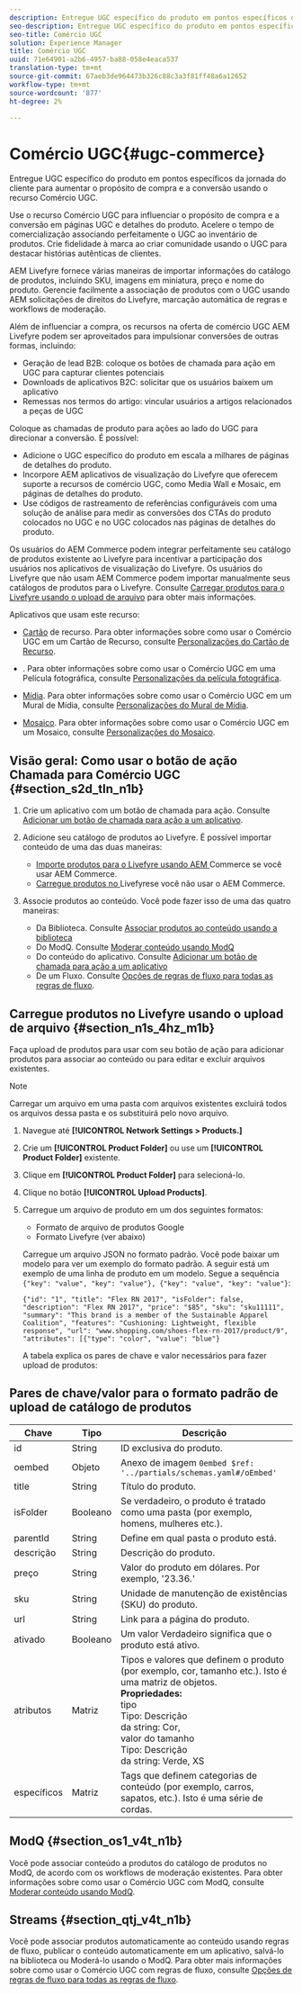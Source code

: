 ```yaml
---
description: Entregue UGC específico do produto em pontos específicos da jornada do cliente para aumentar o propósito de compra e a conversão usando o recurso Comércio UGC.
seo-description: Entregue UGC específico do produto em pontos específicos da jornada do cliente para aumentar o propósito de compra e a conversão usando o recurso Comércio UGC.
seo-title: Comércio UGC
solution: Experience Manager
title: Comércio UGC
uuid: 71e64901-a2b6-4957-ba88-058e4eaca537
translation-type: tm+mt
source-git-commit: 67aeb3de964473b326c88c3a3f81ff48a6a12652
workflow-type: tm+mt
source-wordcount: '877'
ht-degree: 2%

---
```



# Comércio UGC{#ugc-commerce}

Entregue UGC específico do produto em pontos específicos da jornada do cliente para aumentar o propósito de compra e a conversão usando o recurso Comércio UGC.

Use o recurso Comércio UGC para influenciar o propósito de compra e a conversão em páginas UGC e detalhes do produto. Acelere o tempo de comercialização associando perfeitamente o UGC ao inventário de produtos. Crie fidelidade à marca ao criar comunidade usando o UGC para destacar histórias autênticas de clientes.

AEM Livefyre fornece várias maneiras de importar informações do catálogo de produtos, incluindo SKU, imagens em miniatura, preço e nome do produto. Gerencie facilmente a associação de produtos com o UGC usando AEM solicitações de direitos do Livefyre, marcação automática de regras e workflows de moderação.

Além de influenciar a compra, os recursos na oferta de comércio UGC AEM Livefyre podem ser aproveitados para impulsionar conversões de outras formas, incluindo:

* Geração de lead B2B: coloque os botões de chamada para ação em UGC para capturar clientes potenciais
* Downloads de aplicativos B2C: solicitar que os usuários baixem um aplicativo
* Remessas nos termos do artigo: vincular usuários a artigos relacionados a peças de UGC

Coloque as chamadas de produto para ações ao lado do UGC para direcionar a conversão. É possível:

* Adicione o UGC específico do produto em escala a milhares de páginas de detalhes do produto.
* Incorpore AEM aplicativos de visualização do Livefyre que oferecem suporte a recursos de comércio UGC, como Media Wall e Mosaic, em páginas de detalhes do produto.
* Use códigos de rastreamento de referências configuráveis com uma solução de análise para medir as conversões dos CTAs do produto colocados no UGC e no UGC colocados nas páginas de detalhes do produto.

Os usuários do AEM Commerce podem integrar perfeitamente seu catálogo de produtos existente ao Livefyre para incentivar a participação dos usuários nos aplicativos de visualização do Livefyre. Os usuários do Livefyre que não usam AEM Commerce podem importar manualmente seus catálogos de produtos para o Livefyre. Consulte [Carregar produtos para o Livefyre usando o upload de arquivo](/help/using/c-features-livefyre/c-ugc-commerce.md) para obter mais informações.

Aplicativos que usam este recurso:

* [Cartão](../c-about-apps/c-feature-card-app/c-feature-card-app.md#c_feature_card_app) de recurso. Para obter informações sobre como usar o Comércio UGC em um Cartão de Recurso, consulte [Personalizações do Cartão de Recurso](../c-about-apps/c-feature-card-app/c-feature-card-app.md#section_uds_gzm_5y).

* [](../c-about-apps/c-filmstrip-app/c-filmstrip-app.md#concept_jpc_n2j_jbb). Para obter informações sobre como usar o Comércio UGC em uma Película fotográfica, consulte [Personalizações da película fotográfica](../c-about-apps/c-filmstrip-app/c-filmstrip-customizations.md#c_filmstrip_customizations).

* [Mídia](../c-about-apps/c-media-wall-app/c-media-wall-app.md#c_media_wall_app). Para obter informações sobre como usar o Comércio UGC em um Mural de Mídia, consulte [Personalizações do Mural de Mídia](../c-about-apps/c-media-wall-app/r-media-wall-customizations.md#r_media_wall_customizations).

* [Mosaico](../c-about-apps/c-mosaic-app/c-mosaic-app.md#c_mosaic_app). Para obter informações sobre como usar o Comércio UGC em um Mosaico, consulte [Personalizações do Mosaico](../c-about-apps/c-mosaic-app/c-mosaic-customizations.md#c_mosaic_customizations).

## Visão geral: Como usar o botão de ação Chamada para Comércio UGC {#section_s2d_tln_n1b}

1. Crie um aplicativo com um botão de chamada para ação. Consulte [Adicionar um botão de chamada para ação a um aplicativo](/help/using/c-features-livefyre/c-call-to-action-button.md#task_36190DD1C8204C7793CB7EEA379C2155).
1. Adicione seu catálogo de produtos ao Livefyre. É possível importar conteúdo de uma das duas maneiras:

   * [Importe produtos para o Livefyre usando AEM ](https://helpx.adobe.com/experience-manager/6-4/sites/administering/using/livefyre.html) Commerce se você usar AEM Commerce.
   * [Carregue produtos no ](/help/using/c-features-livefyre/c-ugc-commerce.md) Livefyrese você não usar o AEM Commerce.

1. Associe produtos ao conteúdo. Você pode fazer isso de uma das quatro maneiras:

   * Da Biblioteca. Consulte [Associar produtos ao conteúdo usando a biblioteca](../c-library/t-associate-products-with-content-using-the-library.md#t_associate_products_with_content_using_the_library)
   * Do ModQ. Consulte [Moderar conteúdo usando ModQ](/help/using/c-features-livefyre/c-about-moderation/c-modq.md)
   * Do conteúdo do aplicativo. Consulte [Adicionar um botão de chamada para ação a um aplicativo](/help/using/c-features-livefyre/c-call-to-action-button.md)
   * De um Fluxo. Consulte [Opções de regras de fluxo para todas as regras de fluxo](../c-streams/c-stream-rule-options-for-all-stream-rules.md#c_stream_rule_options_for_all_stream_rules).

## Carregue produtos no Livefyre usando o upload de arquivo {#section_n1s_4hz_m1b}

Faça upload de produtos para usar com seu botão de ação para adicionar produtos para associar ao conteúdo ou para editar e excluir arquivos existentes.

>[!NOTE]
>
>Carregar um arquivo em uma pasta com arquivos existentes excluirá todos os arquivos dessa pasta e os substituirá pelo novo arquivo.

1. Navegue até **[!UICONTROL Network Settings > Products.]**
1. Crie um **[!UICONTROL Product Folder]** ou use um **[!UICONTROL Product Folder]** existente.

1. Clique em **[!UICONTROL Product Folder]** para selecioná-lo.
1. Clique no botão **[!UICONTROL Upload Products]**.
1. Carregue um arquivo de produto em um dos seguintes formatos:

   * Formato de arquivo de produtos Google
   * Formato Livefyre (ver abaixo)

   Carregue um arquivo JSON no formato padrão. Você pode baixar um modelo para ver um exemplo do formato padrão. A seguir está um exemplo de uma linha de produto em um modelo. Segue a sequência `{"key": "value", "key": "value"}, {"key": "value", "key": "value"}`:

   ```
   {"id": "1", "title": "Flex RN 2017", "isFolder": false, "description": "Flex RN 2017", "price": "$85", "sku": "sku11111", "summary": "This brand is a member of the Sustainable Apparel Coalition", "features": "Cushioning: Lightweight, flexible response", "url": "www.shopping.com/shoes-flex-rn-2017/product/9", "attributes": [{"type": "color", "value": "blue"}
   ```

   A tabela explica os pares de chave e valor necessários para fazer upload de produtos:

## Pares de chave/valor para o formato padrão de upload de catálogo de produtos

| Chave | Tipo | Descrição |
|--- |--- |--- |
| id | String   | ID exclusiva do produto. |
| oembed | Objeto | Anexo de imagem `0embed $ref: '../partials/schemas.yaml#/oEmbed'` |
| title | String   | Título do produto. |
| isFolder | Booleano | Se verdadeiro, o produto é tratado como uma pasta (por exemplo, homens, mulheres etc.). |
| parentId | String   | Define em qual pasta o produto está. |
| descrição | String   | Descrição do produto. |
| preço | String   | Valor do produto em dólares. Por exemplo, &#39;23.36.&#39; |
| sku | String   | Unidade de manutenção de existências (SKU) do produto. |
| url | String | Link para a página do produto. |
| ativado | Booleano | Um valor Verdadeiro significa que o produto está ativo. |
| atributos | Matriz | Tipos e valores que definem o produto (por exemplo, cor, tamanho etc.). Isto é uma matriz de objetos.</br>**Propriedades:** </br>tipo  </br>Tipo: Descrição </br>da string: Cor,  </br>valor do tamanho  </br>Tipo: Descrição  </br>da string: Verde, XS |
| específicos | Matriz | Tags que definem categorias de conteúdo (por exemplo, carros, sapatos, etc.). Isto é uma série de cordas. |

## ModQ {#section_os1_v4t_n1b}

Você pode associar conteúdo a produtos do catálogo de produtos no ModQ, de acordo com os workflows de moderação existentes. Para obter informações sobre como usar o Comércio UGC com ModQ, consulte [Moderar conteúdo usando ModQ](/help/using/c-features-livefyre/c-about-moderation/c-moderate-content-using-app-content.md).

## Streams {#section_qtj_v4t_n1b}

Você pode associar produtos automaticamente ao conteúdo usando regras de fluxo, publicar o conteúdo automaticamente em um aplicativo, salvá-lo na biblioteca ou Moderá-lo usando o ModQ. Para obter mais informações sobre como usar o Comércio UGC com regras de fluxo, consulte [Opções de regras de fluxo para todas as regras de fluxo](../c-streams/c-stream-rule-options-for-all-stream-rules.md#c_stream_rule_options_for_all_stream_rules).
